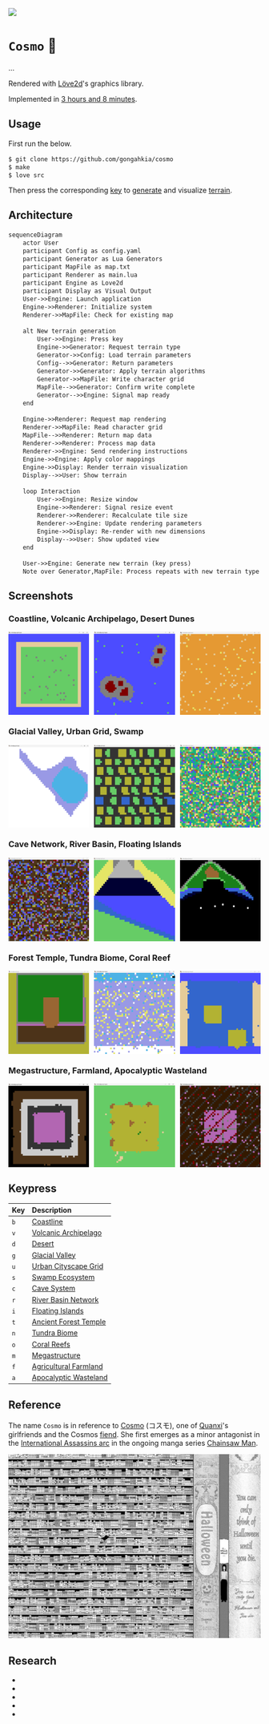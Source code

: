 [![](https://img.shields.io/badge/cosmo_1.0.0-passing-green)](https://github.com/gongahkia/cosmo/releases/tag/1.0.0) 

# `Cosmo` 🌌

...

Rendered with [Löve2d](https://love2d.org/)'s graphics library.

Implemented in [3 hours and 8 minutes](https://github.com/gongahkia/cosmo/commit/f8a10714c84885cf78526c57c324dbc09416e67e).

## Usage

First run the below.

```console
$ git clone https://github.com/gongahkia/cosmo
$ make
$ love src
```

Then press the corresponding [key](#keypress) to [generate](#architecture) and visualize [terrain](#screenshots).

## Architecture

```mermaid
sequenceDiagram
    actor User
    participant Config as config.yaml
    participant Generator as Lua Generators
    participant MapFile as map.txt
    participant Renderer as main.lua
    participant Engine as Love2d
    participant Display as Visual Output
    User->>Engine: Launch application
    Engine->>Renderer: Initialize system
    Renderer->>MapFile: Check for existing map
    
    alt New terrain generation
        User->>Engine: Press key
        Engine->>Generator: Request terrain type
        Generator->>Config: Load terrain parameters
        Config-->>Generator: Return parameters
        Generator->>Generator: Apply terrain algorithms
        Generator->>MapFile: Write character grid
        MapFile-->>Generator: Confirm write complete
        Generator-->>Engine: Signal map ready
    end
    
    Engine->>Renderer: Request map rendering
    Renderer->>MapFile: Read character grid
    MapFile-->>Renderer: Return map data
    Renderer->>Renderer: Process map data
    Renderer->>Engine: Send rendering instructions
    Engine->>Engine: Apply color mappings
    Engine->>Display: Render terrain visualization
    Display-->>User: Show terrain
    
    loop Interaction
        User->>Engine: Resize window
        Engine->>Renderer: Signal resize event
        Renderer->>Renderer: Recalculate tile size
        Renderer->>Engine: Update rendering parameters
        Engine->>Display: Re-render with new dimensions
        Display-->>User: Show updated view
    end
    
    User->>Engine: Generate new terrain (key press)
    Note over Generator,MapFile: Process repeats with new terrain type
```

## Screenshots

### Coastline, Volcanic Archipelago, Desert Dunes

<div style="display: flex; justify-content: space-between;">
  <img src="./asset/reference/1.png" width="32%">
  <img src="./asset/reference/2.png" width="32%">
  <img src="./asset/reference/3.png" width="32%">
</div>

### Glacial Valley, Urban Grid, Swamp

<div style="display: flex; justify-content: space-between;">
  <img src="./asset/reference/4.png" width="32%">
  <img src="./asset/reference/5.png" width="32%">
  <img src="./asset/reference/6.png" width="32%">
</div>

### Cave Network, River Basin, Floating Islands

<div style="display: flex; justify-content: space-between;">
  <img src="./asset/reference/7.png" width="32%">
  <img src="./asset/reference/8.png" width="32%">
  <img src="./asset/reference/9.png" width="32%">
</div>

### Forest Temple, Tundra Biome, Coral Reef

<div style="display: flex; justify-content: space-between;">
  <img src="./asset/reference/10.png" width="32%">
  <img src="./asset/reference/11.png" width="32%">
  <img src="./asset/reference/12.png" width="32%">
</div>

### Megastructure, Farmland, Apocalyptic Wasteland

<div style="display: flex; justify-content: space-between;">
  <img src="./asset/reference/13.png" width="32%">
  <img src="./asset/reference/14.png" width="32%">
  <img src="./asset/reference/15.png" width="32%">
</div>

## Keypress

| Key | Description |
| :--- | :--- |
| `b` | [Coastline](#coastline-volcanic-archipelago-desert-dunes) |
| `v` | [Volcanic Archipelago](#coastline-volcanic-archipelago-desert-dunes) |
| `d` | [Desert](#coastline-volcanic-archipelago-desert-dunes) |
| `g` | [Glacial Valley](#glacial-valley-urban-grid-swamp) |
| `u` | [Urban Cityscape Grid](#glacial-valley-urban-grid-swamp) |
| `s` | [Swamp Ecosystem](#glacial-valley-urban-grid-swamp) |
| `c` | [Cave System](#cave-network-river-basin-floating-islands) |
| `r` | [River Basin Network](#cave-network-river-basin-floating-islands) |
| `i` | [Floating Islands](#cave-network-river-basin-floating-islands) |
| `t` | [Ancient Forest Temple](#forest-temple-tundra-coral-reef) |
| `n` | [Tundra Biome](#forest-temple-tundra-coral-reef) |
| `o` | [Coral Reefs](#forest-temple-tundra-coral-reef) |
| `m` | [Megastructure](#megastructure-farmland-apocalyptic-wasteland) |
| `f` | [Agricultural Farmland](#megastructure-farmland-apocalyptic-wasteland) |
| `a` | [Apocalyptic Wasteland](#megastructure-farmland-apocalyptic-wasteland) |

## Reference

The name `Cosmo` is in reference to [Cosmo](https://chainsaw-man.fandom.com/wiki/Cosmo) (コスモ), one of [Quanxi](https://chainsaw-man.fandom.com/wiki/Quanxi)'s girlfriends and the Cosmos [fiend](https://chainsaw-man.fandom.com/wiki/Fiend). She first emerges as a minor antagonist in the [International Assassins arc](https://chainsaw-man.fandom.com/wiki/International_Assassins_arc) in the ongoing manga series [Chainsaw Man](https://chainsaw-man.fandom.com/wiki/Chainsaw_Man_Wiki).

![](./asset/logo/cosmo.jpg)

## Research

* 
* 
* 
* 
* 
